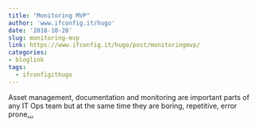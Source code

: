 ```yaml
---
title: "Monitoring MVP"
author: 'www.ifconfig.it/hugo'
date: '2018-10-28'
slug: monitoring-mvp
link: https://www.ifconfig.it/hugo/post/monitoringmvp/
categories:
- bloglink
tags:
  - ifconfigithugo
---
```


Asset management, documentation and monitoring are important parts of any IT Ops team but at the same time they are boring, repetitive, error prone[... <i class="fas fa-external-link-alt"></i>](https://www.ifconfig.it/hugo/post/monitoringmvp/)

